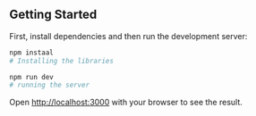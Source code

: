 

## Getting Started

First, install dependencies and then run the development server:

```bash
npm instaal
# Installing the libraries

npm run dev
# running the server
```

Open [http://localhost:3000](http://localhost:3000) with your browser to see the result.
